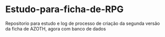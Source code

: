 # Estudo-para-ficha-de-RPG
Repositorio para estudo e log de processo de criação da segunda versão da ficha de AZOTH, agora com banco de dados
